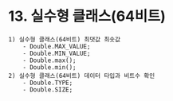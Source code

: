 # 13. 실수형 클래스(64비트)
    1) 실수형 클래스(64비트) 최댓값 최솟값
        - Double.MAX_VALUE;
        - Double.MIN_VALUE;
        - Double.max();
        - Double.min();
    2) 실수형 클래스(64비트) 데이터 타입과 비트수 확인
        - Double.TYPE;
        - Double.SIZE;